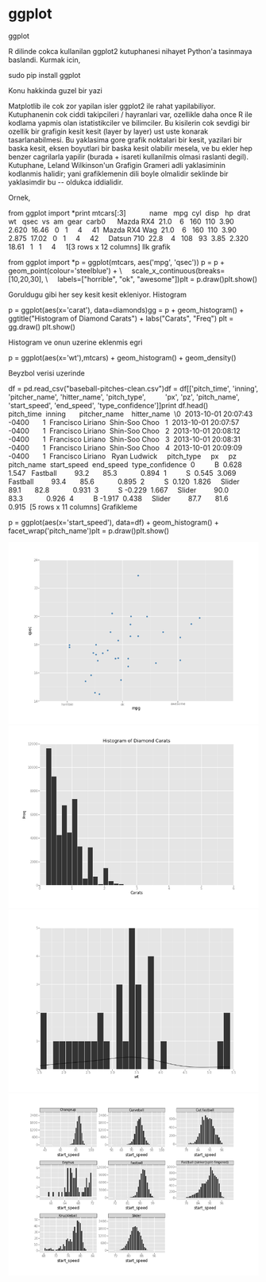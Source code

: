 # ggplot




ggplot




R dilinde cokca kullanilan ggplot2 kutuphanesi nihayet Python'a tasinmaya baslandi. Kurmak icin,

sudo pip install ggplot

Konu hakkinda guzel bir yazi

Matplotlib ile cok zor yapilan isler ggplot2 ile rahat yapilabiliyor. Kutuphanenin  cok ciddi takipcileri / hayranlari var, ozellikle daha once R ile kodlama yapmis olan istatistikciler ve bilimciler. Bu kisilerin cok sevdigi bir ozellik bir grafigin kesit kesit (layer by layer) ust uste konarak tasarlanabilmesi. Bu yaklasima gore grafik noktalari bir kesit, yazilari bir baska kesit, eksen boyutlari bir baska kesit olabilir mesela, ve bu ekler hep benzer cagrilarla yapilir (burada + isareti kullanilmis olmasi raslanti degil). Kutuphane, Leland Wilkinson'un Grafigin Grameri adli yaklasiminin kodlanmis halidir; yani grafiklemenin dili boyle olmalidir seklinde bir yaklasimdir bu -- oldukca iddialidir.

Ornek,

from ggplot import *print mtcars[:3]            name   mpg  cyl  disp   hp  drat     wt   qsec  vs  am  gear  carb0      Mazda RX4  21.0    6   160  110  3.90  2.620  16.46   0   1     4     41  Mazda RX4 Wag  21.0    6   160  110  3.90  2.875  17.02   0   1     4     42     Datsun 710  22.8    4   108   93  3.85  2.320  18.61   1   1     4     1[3 rows x 12 columns]
Ilk grafik

from ggplot import *p = ggplot(mtcars, aes('mpg', 'qsec')) p = p + geom_point(colour='steelblue') + \     scale_x_continuous(breaks=[10,20,30], \     labels=["horrible", "ok", "awesome"])plt = p.draw()plt.show()




Goruldugu gibi her sey kesit kesit ekleniyor. Histogram

p = ggplot(aes(x='carat'), data=diamonds)gg = p + geom_histogram() + ggtitle("Histogram of Diamond Carats") + labs("Carats", "Freq")
plt = gg.draw()
plt.show()





Histogram ve onun uzerine eklenmis egri

p = ggplot(aes(x='wt'),mtcars) + geom_histogram() + geom_density()





Beyzbol verisi uzerinde

df = pd.read_csv("baseball-pitches-clean.csv")df = df[['pitch_time', 'inning', 'pitcher_name', 'hitter_name', 'pitch_type',          'px', 'pz', 'pitch_name', 'start_speed', 'end_speed', 'type_confidence']]print df.head()
                  pitch_time  inning       pitcher_name    hitter_name  \0  2013-10-01 20:07:43 -0400       1  Francisco Liriano  Shin-Soo Choo   1  2013-10-01 20:07:57 -0400       1  Francisco Liriano  Shin-Soo Choo   2  2013-10-01 20:08:12 -0400       1  Francisco Liriano  Shin-Soo Choo   3  2013-10-01 20:08:31 -0400       1  Francisco Liriano  Shin-Soo Choo   4  2013-10-01 20:09:09 -0400       1  Francisco Liriano   Ryan Ludwick     pitch_type     px     pz pitch_name  start_speed  end_speed  type_confidence  0          B  0.628  1.547   Fastball         93.2       85.3            0.894  1          S  0.545  3.069   Fastball         93.4       85.6            0.895  2          S  0.120  1.826     Slider         89.1       82.8            0.931  3          S -0.229  1.667     Slider         90.0       83.3            0.926  4          B -1.917  0.438     Slider         87.7       81.6            0.915  [5 rows x 11 columns]
Grafikleme

p = ggplot(aes(x='start_speed'), data=df) + geom_histogram() + facet_wrap('pitch_name')plt = p.draw()plt.show()







![](gg_01.png)
![](gg_02.png)
![](gg_05.png)
![](gg_04.png)
